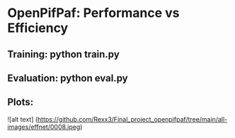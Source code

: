 # OpenPifPaf: Performance vs Efficiency<br />
## Training: python train.py<br />
## Evaluation: python eval.py<br />
## Plots:<br />
![alt text] (https://github.com/Rexx3/Final_project_openpifpaf/tree/main/all-images/effnet/0008.jpeg) <br />

